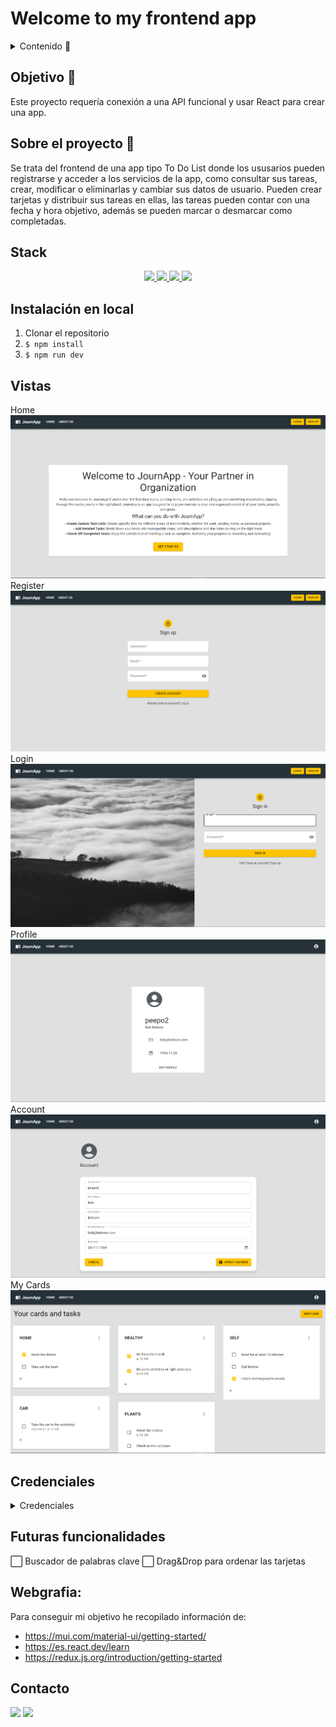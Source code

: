 # Welcome to my frontend app

<details>
  <summary>Contenido 📝</summary>
  <ol>
    <li><a href="#objetivo-🎯">Objetivo</a></li>
    <li><a href="#sobre-el-proyecto-🔎">Sobre el proyecto</a></li>
    <!-- <li><a href="#deploy-🚀">Deploy</a></li> -->
    <li><a href="#stack">Stack</a></li>
    <li><a href="#instalación-en-local">Instalación</a></li>
    <li><a href="#vistas">Vistas</a></li>
    <li><a href="#credenciales">Credenciales</a></li>
    <li><a href="#futuras-funcionalidades">Futuras funcionalidades</a></li>
    <li><a href="#webgrafia">Webgrafia</a></li>
    <li><a href="#contacto">Contacto</a></li>
  </ol>
</details>

## Objetivo 🎯

Este proyecto requería conexión a una API funcional y usar React para crear una app.

## Sobre el proyecto 🔎

Se trata del frontend de una app tipo To Do List donde los ususarios pueden registrarse y acceder a los servicios de la app, como consultar sus tareas, crear, modificar o eliminarlas y cambiar sus datos de usuario. Pueden crear tarjetas y distribuir sus tareas en ellas, las tareas pueden contar con una fecha y hora objetivo, además se pueden marcar o desmarcar como completadas.

<!-- ## Deploy 🚀
<div align="center">
    <a href="https://www.google.com"><strong>Url a producción </strong></a>🚀🚀🚀
</div> -->

## Stack

<div align="center">
<a href="https://www.reactjs.com/">
    <img src= "https://img.shields.io/badge/React-20232A?style=for-the-badge&logo=react&logoColor=61DAFB"/>
</a>
<a href="https://redux-toolkit.js.org/">
    <img src= "https://img.shields.io/badge/redux-%23593d88.svg?style=for-the-badge&logo=redux&logoColor=white"/>
</a>
<a href="https://mui.com/">
    <img src= "https://img.shields.io/badge/MUI-%230081CB.svg?style=for-the-badge&logo=mui&logoColor=white"/>
</a>
<a href="https://developer.mozilla.org/es/docs/Web/JavaScript">
    <img src= "https://img.shields.io/badge/javascipt-EFD81D?style=for-the-badge&logo=javascript&logoColor=black"/>
</a>
 </div>

## Instalación en local

1. Clonar el repositorio
2. `$ npm install`
3. `$ npm run dev`

## Vistas

Home
<img src="./public/img/homePage.png">
Register
<img src="./public/img/SignUp.png">
Login
<img src="./public/img/Login.png">
Profile
<img src="./public/img/Profile.png">
Account
<img src="./public/img/Account.png">
My Cards
<img src="./public/img/cardsTasks.png">

## Credenciales

<details>
<summary>Credenciales</summary>

- AUTH

  - LOGIN

  Como usuario:

  ```js
          email: bob@bobson.com,
          password: 12345678
  ```

  <!-- Como admin:

  ```js
          email: admin@admin.com,
          password: 12345678
  ``` -->

  </details>

## Futuras funcionalidades
<!-- ✅ Vista actualizar rutinas -->
⬜ Buscador de palabras clave
⬜ Drag&Drop para ordenar las tarjetas
<!-- ⬜ ...   -->

## Webgrafia:

Para conseguir mi objetivo he recopilado información de:

- https://mui.com/material-ui/getting-started/
- https://es.react.dev/learn
- https://redux.js.org/introduction/getting-started

## Contacto

<a href = "mailto:adrianapardo1998@gmail.com"><img src="https://img.shields.io/badge/Gmail-C6362C?style=for-the-badge&logo=gmail&logoColor=white" target="_blank"></a>
<a href="https://www.linkedin.com/in/adriana-pardo-diez/" target="_blank"><img src="https://img.shields.io/badge/-LinkedIn-%230077B5?style=for-the-badge&logo=linkedin&logoColor=white" target="_blank"></a>

</p>
